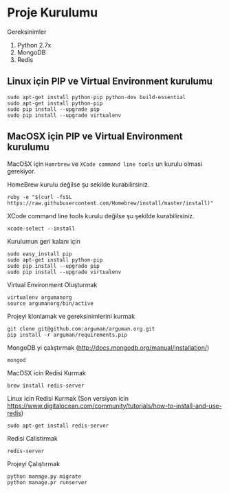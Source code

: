 Proje Kurulumu
==================

Gereksinimler

1. Python 2.7x
2. MongoDB
3. Redis

## Linux için PIP ve Virtual Environment kurulumu

    sudo apt-get install python-pip python-dev build-essential
    sudo apt-get install python-pip
    sudo pip install --upgrade pip
    sudo pip install --upgrade virtualenv

## MacOSX için PIP ve Virtual Environment kurulumu

MacOSX için `Homrbrew` ve `XCode command line tools` un kurulu olmasi gerekiyor.

HomeBrew kurulu değilse şu sekilde kurabilirsiniz.

    ruby -e "$(curl -fsSL https://raw.githubusercontent.com/Homebrew/install/master/install)"

XCode command line tools kurulu değilse şu şekilde kurabilirsiniz.

    xcode-select --install
    
Kurulumun geri kalanı için

    sudo easy_install pip
    sudo apt-get install python-pip
    sudo pip install --upgrade pip
    sudo pip install --upgrade virtualenv

Virtual Environment Oluşturmak

    virtualenv argumanorg
    source argumanorg/bin/active

Projeyi klonlamak ve gereksinimlerini kurmak

    git clone git@github.com:arguman/arguman.org.git
    pip install -r arguman/requirements.pip

MongoDB yi çalıştırmak (http://docs.mongodb.org/manual/installation/)
    
    mongod

MacOSX icin Redisi Kurmak

    brew install redis-server

Linux icin Redisi Kurmak (Son versiyon icin https://www.digitalocean.com/community/tutorials/how-to-install-and-use-redis)

    sudo apt-get install redis-server

Redisi Calistirmak

    redis-server

Projeyi Çalıştırmak
    
    python manage.py migrate
    python manage.pr runserver


